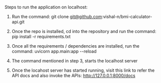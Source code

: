 Steps to run the application on localhost:

1. Run the command: git clone git@github.com:vishal-n/bmi-calculator-api.git

2. Once the repo is installed, cd into the repository and run the command: pip install -r requirements.txt

3. Once all the requirements / dependencies are installed, run the command: uvicorn app.main:app --reload

4. The command mentioned in step 3, starts the localhost server

5. Once the locahost server has started running, visit this link to refer the API docs and also invoke the APIs: http://127.0.0.1:8000/docs
